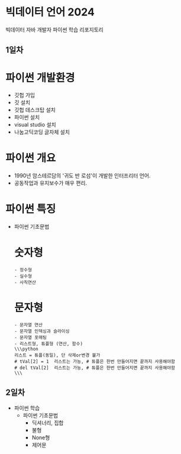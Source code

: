 # 빅데이터 언어 2024
빅데이터 자바 개발자 파이썬 학습 리포지토리

## 1일차
# 파이썬 개발환경
   - 깃헙 가입
   - 깃 설치
   - 깃헙 데스크탑 설치
   - 파이썬 설치
   - visual studio 설치
   - 나눔고딕코딩 글자체 설치

# 파이썬 개요
   - 1990년 암스테르담의 '귀도 반 로섬'이 개발한 인터프리터 언어.
   - 공동작업과 유지보수가 매우 편리.

# 파이썬 특징

- 파이썬 기초문법
    # 숫자형
      - 정수형
      - 실수형
      - 사칙연산
   # 문자형
      - 문자열 연산
      - 문자열 인덱싱과 슬라이싱
      - 문자열 포매팅
      - 리스트형, 튜플형 (연산, 함수)
      \\\python
      리스트 = 튜플(동일), 단 삭제or변경 불가
      # tVal[2] = 1  리스트는 가능, # 튜플은 한번 만들어지면 끝까지 사용해야함
      # del tVal[2]  리스트는 가능, # 튜플은 한번 만들어지면 끝까지 사용해야함
      \\\

## 2일차
   - 파이썬 학습
      - 파이썬 기초문법
         - 딕셔너리, 집합
         - 불형
         - None형
         - 제어문
   